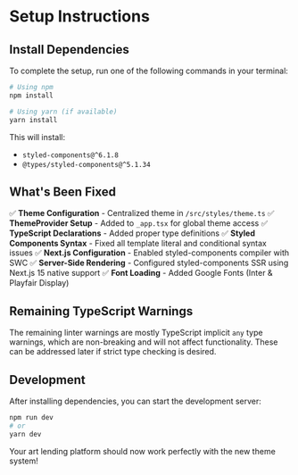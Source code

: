 # Setup Instructions

## Install Dependencies

To complete the setup, run one of the following commands in your terminal:

```bash
# Using npm
npm install

# Using yarn (if available)
yarn install
```

This will install:
- `styled-components@^6.1.8`
- `@types/styled-components@^5.1.34`

## What's Been Fixed

✅ **Theme Configuration** - Centralized theme in `/src/styles/theme.ts`
✅ **ThemeProvider Setup** - Added to `_app.tsx` for global theme access
✅ **TypeScript Declarations** - Added proper type definitions
✅ **Styled Components Syntax** - Fixed all template literal and conditional syntax issues
✅ **Next.js Configuration** - Enabled styled-components compiler with SWC
✅ **Server-Side Rendering** - Configured styled-components SSR using Next.js 15 native support
✅ **Font Loading** - Added Google Fonts (Inter & Playfair Display)

## Remaining TypeScript Warnings

The remaining linter warnings are mostly TypeScript implicit `any` type warnings, which are non-breaking and will not affect functionality. These can be addressed later if strict type checking is desired.

## Development

After installing dependencies, you can start the development server:

```bash
npm run dev
# or
yarn dev
```

Your art lending platform should now work perfectly with the new theme system!
